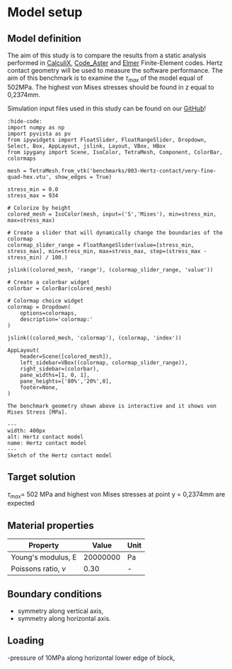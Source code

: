 # Model setup

## Model definition

The aim of this study is to compare the results from a static analysis performed in [CalculiX](http://www.calculix.de/), [Code_Aster](https://code-aster.org/) and [Elmer](http://www.elmerfem.org/blog/) Finite-Element codes. Hertz contact geometry  will be used to measure the software performance. The aim of this benchmark is to examine the $\tau_{max}$ of the model equal of 502MPa. The highest von Mises stresses should be found in z equal to 0,2374mm.

Simulation input files used in this study can be found on our [GitHub](https://github.com/spolanski/CoFEA/tree/master/benchmarks/03-Hertz-contact)!

```{jupyter-execute}
:hide-code:
import numpy as np
import pyvista as pv
from ipywidgets import FloatSlider, FloatRangeSlider, Dropdown, Select, Box, AppLayout, jslink, Layout, VBox, HBox
from ipygany import Scene, IsoColor, TetraMesh, Component, ColorBar, colormaps

mesh = TetraMesh.from_vtk('benchmarks/003-Hertz-contact/very-fine-quad-hex.vtu', show_edges = True)

stress_min = 0.0
stress_max = 934

# Colorize by height
colored_mesh = IsoColor(mesh, input=('S','Mises'), min=stress_min, max=stress_max)

# Create a slider that will dynamically change the boundaries of the colormap
colormap_slider_range = FloatRangeSlider(value=[stress_min, stress_max], min=stress_min, max=stress_max, step=(stress_max - stress_min) / 100.)

jslink((colored_mesh, 'range'), (colormap_slider_range, 'value'))

# Create a colorbar widget
colorbar = ColorBar(colored_mesh)

# Colormap choice widget
colormap = Dropdown(
    options=colormaps,
    description='colormap:'
)

jslink((colored_mesh, 'colormap'), (colormap, 'index'))

AppLayout(
    header=Scene([colored_mesh]),
    left_sidebar=VBox((colormap, colormap_slider_range)),
    right_sidebar=(colorbar),
    pane_widths=[1, 0, 1],
    pane_heights=['80%','20%',0],
    footer=None,
)
```

```{Tip}
The benchmark geometry shown above is interactive and it shows von Mises Stress [MPa].
```

```{figure} .   /sketch.png
---
width: 400px
alt: Hertz contact model
name: Hertz contact model
---
Sketch of the Hertz contact model
```

## Target solution

 $\tau_{max}$= 502 MPa and highest von Mises stresses at point y = 0,2374mm are expected

## Material properties

| Property              | Value                | Unit       |
|-----------------------|----------------------|------------|
| Young's modulus, E    | 20000000             | Pa         |
| Poissons ratio, $\nu$ | 0.30                 | -          |

## Boundary conditions

- symmetry along vertical axis,
- symmetry along horizontal axis.

## Loading
-pressure of 10MPa along horizontal lower edge of block,
